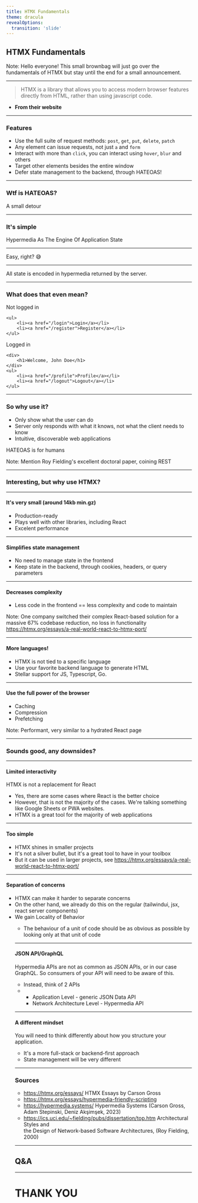```yaml
---
title: HTMX Fundamentals
theme: dracula
revealOptions:
  transition: 'slide'
---
```


## HTMX Fundamentals

Note: Hello everyone! This small brownbag will just go over the fundamentals of HTMX but stay until the end for a small announcement.

---

> HTMX is a library that allows you to access modern browser features directly from HTML, rather than using javascript code.

- **From their website**

---

### Features

<ul>
    <li class="fragment">Use the full suite of request methods: <code>post</code>, <code>get</code>, <code>put</code>, <code>delete</code>, <code>patch</code></li>
    <li class="fragment">Any element can issue requests, not just <code>a</code> and <code>form</code></li>
    <li class="fragment">Interact with more than <code>click</code>, you can interact using <code>hover</code>, <code>blur</code> and others</li>
    <li class="fragment">Target other elements besides the entire window</li>
    <li class="fragment">Defer state management to the backend, through HATEOAS!</li>
</ul>

---

### Wtf is HATEOAS?

A small detour

---

### It's simple

<p class="fragment">Hypermedia As The Engine Of Application State</p>

---

Easy, right? 😅

---

All state is encoded in hypermedia returned by the server.

---

### What does that even mean?

Not logged in

```html[1-5]
<ul>
    <li><a href="/login">Login</a></li>
    <li><a href="/register">Register</a></li>
</ul>
```

Logged in

```html[1-7]
<div>
    <h1>Welcome, John Doe</h1>
</div>
<ul>
    <li><a href="/profile">Profile</a></li>
    <li><a href="/logout">Logout</a></li>
</ul>
```
---

### So why use it?

<ul>
    <li class="fragment">Only show what the user can do</li>
    <li class="fragment">Server only responds with what it knows, not what the client needs to know</li>
    <li class="fragment">Intuitive, discoverable web applications</li>
</ul>

<p class="fragment">HATEOAS is for humans</p>

Note: Mention Roy Fielding's excellent doctoral paper, coining REST

---

### Interesting, but why use HTMX?

---

#### It's very small (around 14kb min.gz)
<ul class="fragment">
    <li>Production-ready</li>
    <li>Plays well with other libraries, including React</li>
    <li>Excelent performance</li>
</ul>

---

#### Simplifies state management
<ul class="fragment">
    <li> No need to manage state in the frontend</li>
    <li> Keep state in the backend, through cookies, headers, or query parameters</li>
</ul>

---

#### Decreases complexity
<ul class="fragment">
   <li>Less code in the frontend == less complexity and code to maintain</li>
</ul>

Note:  One company switched their complex React-based solution for a massive 67% codebase reduction, no loss in functionality https://htmx.org/essays/a-real-world-react-to-htmx-port/

---

#### More languages!
<ul class="fragment">
    <li>HTMX is not tied to a specific language</li>
    <li>Use your favorite backend language to generate HTML</li>
    <li>Stellar support for JS, Typescript, Go.</li>
</ul>

---

#### Use the full power of the browser

<ul class="fragment">
    <li>Caching</li>
    <li>Compression</li>
    <li>Prefetching</li>
</ul>
	
Note: Performant, very similar to a hydrated React page

---


### Sounds good, any downsides?


---

#### Limited interactivity

<p class="fragment">HTMX is not a replacement for React</p>
<ul>
    <li class="fragment">Yes, there are some cases where React is the better choice</li>
    <li class="fragment">However, that is not the majority of the cases. We're talking something like Google Sheets or PWA websites.</li>
    <li class="fragment">HTMX is a great tool for the majority of web applications</li>
</ul>

---

#### Too simple

<ul>
    <li class="fragment">HTMX shines in smaller projects</li>
    <li class="fragment">It's not a silver bullet, but it's a great tool to have in your toolbox</li>
    <li class="fragment">But it can be used in larger projects, see <a href="https://htmx.org/essays/a-real-world-react-to-htmx-port/">https://htmx.org/essays/a-real-world-react-to-htmx-port/</a></li>
</ul>


---

#### Separation of concerns

<ul>
    <li class="fragment">HTMX can make it harder to separate concerns</li>
    <li class="fragment">On the other hand, we already do this on the regular (tailwindui, jsx, react server components)</li>
    <li class="fragment">We gain Locality of Behavior</li>
        <ul class="fragment">
            <li><backquote>The behaviour of a unit of code should be as obvious as possible by looking only at that unit of code</backquote></li>
        </ul>

---

#### JSON API/GraphQL

Hypermedia APIs are not as common as JSON APIs, or in our case GraphQL. So consumers of your API will need to be aware of this.

<ul>
    <li class="fragment">Instead, think of 2 APIs</li>
    <li class="fragment">
        <ul>
            <li>Application Level - generic JSON Data API</li>
            <li>Network Architecture Level - Hypermedia API</li>
        </ul>
    </li>
</ul>

---

#### A different mindset

You will need to think differently about how you structure your application.

<ul>
    <li class="fragment">It's a more full-stack or backend-first approach</li>
    <li class="fragment">State management will be very different</li>
</ul>

---

### Sources 

- https://htmx.org/essays/ HTMX  Essays by Carson Gross
- https://htmx.org/essays/hypermedia-friendly-scripting
- https://hypermedia.systems/ Hypermedia Systems (Carson Gross, Adam Stepinski, Deniz Akşimşek, 2023)
- https://ics.uci.edu/~fielding/pubs/dissertation/top.htm  Architectural Styles and  
the Design of Network-based Software Architectures, (Roy Fielding, 2000)

---

## Q&A

---

# THANK YOU
